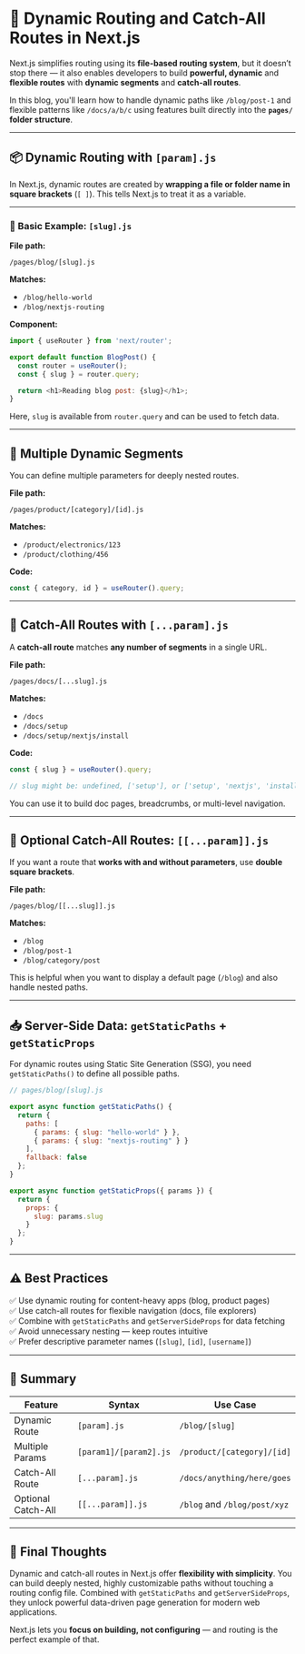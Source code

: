 

# 🔁 Dynamic Routing and Catch-All Routes in Next.js

Next.js simplifies routing using its **file-based routing system**, but it doesn’t stop there — it also enables developers to build **powerful, dynamic** and **flexible routes** with **dynamic segments** and **catch-all routes**.

In this blog, you'll learn how to handle dynamic paths like `/blog/post-1` and flexible patterns like `/docs/a/b/c` using features built directly into the **`pages/` folder structure**.

---

## 📦 Dynamic Routing with `[param].js`

In Next.js, dynamic routes are created by **wrapping a file or folder name in square brackets** (`[ ]`). This tells Next.js to treat it as a variable.

---

### 🧱 Basic Example: `[slug].js`

**File path:**

```
/pages/blog/[slug].js
```

**Matches:**

- `/blog/hello-world`
- `/blog/nextjs-routing`

**Component:**

```js
import { useRouter } from 'next/router';

export default function BlogPost() {
  const router = useRouter();
  const { slug } = router.query;

  return <h1>Reading blog post: {slug}</h1>;
}
```

Here, `slug` is available from `router.query` and can be used to fetch data.

---

## 🔄 Multiple Dynamic Segments

You can define multiple parameters for deeply nested routes.

**File path:**
```
/pages/product/[category]/[id].js
```

**Matches:**
- `/product/electronics/123`
- `/product/clothing/456`

**Code:**
```js
const { category, id } = useRouter().query;
```

---

## 🧲 Catch-All Routes with `[...param].js`

A **catch-all route** matches **any number of segments** in a single URL.

**File path:**
```
/pages/docs/[...slug].js
```

**Matches:**
- `/docs`
- `/docs/setup`
- `/docs/setup/nextjs/install`

**Code:**

```js
const { slug } = useRouter().query;

// slug might be: undefined, ['setup'], or ['setup', 'nextjs', 'install']
```

You can use it to build doc pages, breadcrumbs, or multi-level navigation.

---

## 🧹 Optional Catch-All Routes: `[[...param]].js`

If you want a route that **works with and without parameters**, use **double square brackets**.

**File path:**
```
/pages/blog/[[...slug]].js
```

**Matches:**
- `/blog`
- `/blog/post-1`
- `/blog/category/post`

This is helpful when you want to display a default page (`/blog`) and also handle nested paths.

---

## 📥 Server-Side Data: `getStaticPaths` + `getStaticProps`

For dynamic routes using Static Site Generation (SSG), you need `getStaticPaths()` to define all possible paths.

```js
// pages/blog/[slug].js

export async function getStaticPaths() {
  return {
    paths: [
      { params: { slug: "hello-world" } },
      { params: { slug: "nextjs-routing" } }
    ],
    fallback: false
  };
}

export async function getStaticProps({ params }) {
  return {
    props: {
      slug: params.slug
    }
  };
}
```

---

## ⚠️ Best Practices

✅ Use dynamic routing for content-heavy apps (blog, product pages)  
✅ Use catch-all routes for flexible navigation (docs, file explorers)  
✅ Combine with `getStaticPaths` and `getServerSideProps` for data fetching  
✅ Avoid unnecessary nesting — keep routes intuitive  
✅ Prefer descriptive parameter names (`[slug]`, `[id]`, `[username]`)

---

## 🧠 Summary

| Feature              | Syntax                   | Use Case                            |
|----------------------|--------------------------|-------------------------------------|
| Dynamic Route        | `[param].js`             | `/blog/[slug]`                      |
| Multiple Params      | `[param1]/[param2].js`   | `/product/[category]/[id]`          |
| Catch-All Route      | `[...param].js`          | `/docs/anything/here/goes`          |
| Optional Catch-All   | `[[...param]].js`        | `/blog` and `/blog/post/xyz`        |

---

## 🚀 Final Thoughts

Dynamic and catch-all routes in Next.js offer **flexibility with simplicity**. You can build deeply nested, highly customizable paths without touching a routing config file. Combined with `getStaticPaths` and `getServerSideProps`, they unlock powerful data-driven page generation for modern web applications.

Next.js lets you **focus on building, not configuring** — and routing is the perfect example of that.

